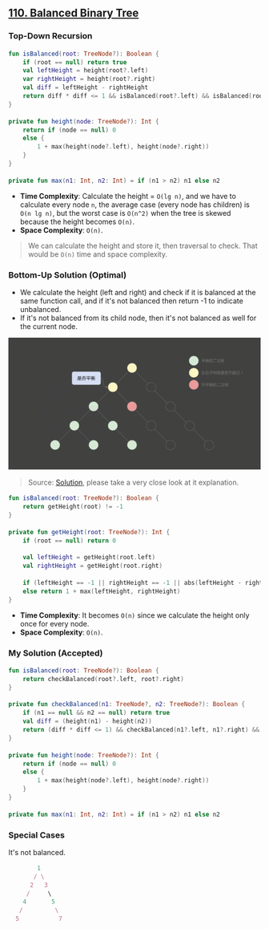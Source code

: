## [110. Balanced Binary Tree](https://leetcode.com/problems/balanced-binary-tree/)

### Top-Down Recursion
```kotlin
fun isBalanced(root: TreeNode?): Boolean {
    if (root == null) return true
    val leftHeight = height(root?.left)
    var rightHeight = height(root?.right)
    val diff = leftHeight - rightHeight
    return diff * diff <= 1 && isBalanced(root?.left) && isBalanced(root?.right)
}

private fun height(node: TreeNode?): Int {
    return if (node == null) 0
    else {
        1 + max(height(node?.left), height(node?.right))
    }
}

private fun max(n1: Int, n2: Int) = if (n1 > n2) n1 else n2
```

* **Time Complexity**: Calculate the height = `O(lg n)`, and we have to calculate every node `n`, the average case (every node has children) is `O(n lg n)`, but the worst case is `O(n^2)` when the tree is skewed because the height becomes `O(n)`.
* **Space Complexity**: `O(n)`.

> We can calculate the height and store it, then traversal to check. That would be `O(n)` time and space complexity.

### Bottom-Up Solution (Optimal)
* We calculate the height (left and right) and check if it is balanced at the same function call, and if it's not balanced then return -1 to indicate unbalanced.
* If it's not balanced from its child node, then it's not balanced as well for the current node.

![](../media/110.balanced-binary-tree.png)
> Source: [Solution](https://leetcode.cn/problems/balanced-binary-tree/solution/ping-heng-er-cha-shu-by-leetcode-solution/), please take a very close look at it explanation.
```kotlin
fun isBalanced(root: TreeNode?): Boolean {
    return getHeight(root) != -1
}

private fun getHeight(root: TreeNode?): Int {
    if (root == null) return 0
    
    val leftHeight = getHeight(root.left)
    val rightHeight = getHeight(root.right)
    
    if (leftHeight == -1 || rightHeight == -1 || abs(leftHeight - rightHeight) > 1) return -1
    else return 1 + max(leftHeight, rightHeight)
}
```
* **Time Complexity**: It becomes `O(n)` since we calculate the height only once for every node.
* **Space Complexity**: `O(n)`.

### My Solution (Accepted)
```kotlin
fun isBalanced(root: TreeNode?): Boolean {
    return checkBalanced(root?.left, root?.right)
}

private fun checkBalanced(n1: TreeNode?, n2: TreeNode?): Boolean {
    if (n1 == null && n2 == null) return true
    val diff = (height(n1) - height(n2))
    return (diff * diff <= 1) && checkBalanced(n1?.left, n1?.right) && checkBalanced(n2?.left, n2?.right)
}

private fun height(node: TreeNode?): Int {
    return if (node == null) 0
    else {
        1 + max(height(node?.left), height(node?.right))
    }
}

private fun max(n1: Int, n2: Int) = if (n1 > n2) n1 else n2
```

### Special Cases
It's not balanced.
```js
        1
       / \
      2   3
     /     \
    4       5
   /         \
  5           7
```